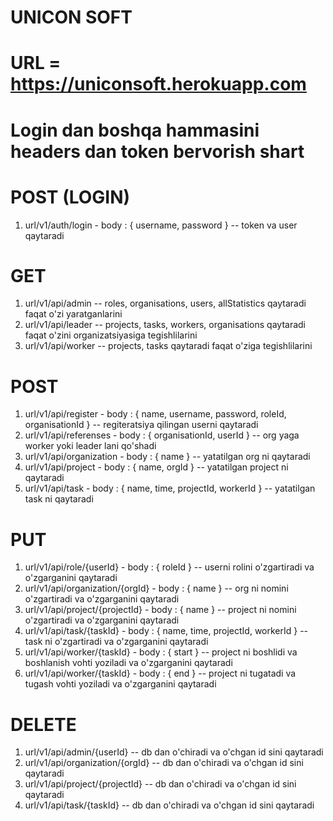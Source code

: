 # UNICON SOFT

# URL = https://uniconsoft.herokuapp.com

# Login dan boshqa hammasini headers dan token bervorish shart

# POST (LOGIN)

1. url/v1/auth/login - body : { username, password } -- token va user qaytaradi

# GET

1. url/v1/api/admin -- roles, organisations, users, allStatistics qaytaradi faqat o'zi yaratganlarini
2. url/v1/api/leader -- projects, tasks, workers, organisations qaytaradi faqat o'zini organizatsiyasiga tegishlilarini
3. url/v1/api/worker -- projects, tasks qaytaradi faqat o'ziga tegishlilarini

# POST

1. url/v1/api/register - body : { name, username, password, roleId, organisationId } -- regiteratsiya qilingan userni qaytaradi
2. url/v1/api/referenses - body : { organisationId, userId } -- org yaga worker yoki leader lani qo'shadi
3. url/v1/api/organization - body : { name } -- yatatilgan org ni qaytaradi
4. url/v1/api/project - body : { name, orgId } -- yatatilgan project ni qaytaradi
5. url/v1/api/task - body : { name, time, projectId, workerId } -- yatatilgan task ni qaytaradi

# PUT

1. url/v1/api/role/{userId} - body : { roleId } -- userni rolini o'zgartiradi va o'zgarganini qaytaradi
2. url/v1/api/organization/{orgId} - body : { name } -- org ni nomini o'zgartiradi va o'zgarganini qaytaradi
3. url/v1/api/project/{projectId} - body : { name } -- project ni nomini o'zgartiradi va o'zgarganini qaytaradi
4. url/v1/api/task/{taskId} - body : { name, time, projectId, workerId } -- task ni o'zgartiradi va o'zgarganini qaytaradi
5. url/v1/api/worker/{taskId} - body : { start } -- project ni boshlidi va boshlanish vohti yoziladi va o'zgarganini qaytaradi
6. url/v1/api/worker/{taskId} - body : { end } -- project ni tugatadi va tugash vohti yoziladi va o'zgarganini qaytaradi

# DELETE

1. url/v1/api/admin/{userId} -- db dan o'chiradi va o'chgan id sini qaytaradi
2. url/v1/api/organization/{orgId} -- db dan o'chiradi va o'chgan id sini qaytaradi
3. url/v1/api/project/{projectId} -- db dan o'chiradi va o'chgan id sini qaytaradi
4. url/v1/api/task/{taskId} -- db dan o'chiradi va o'chgan id sini qaytaradi
